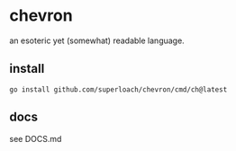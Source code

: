chevron
=======
an esoteric yet (somewhat) readable language.

install
-------
`go install github.com/superloach/chevron/cmd/ch@latest`

docs
----
see DOCS.md
